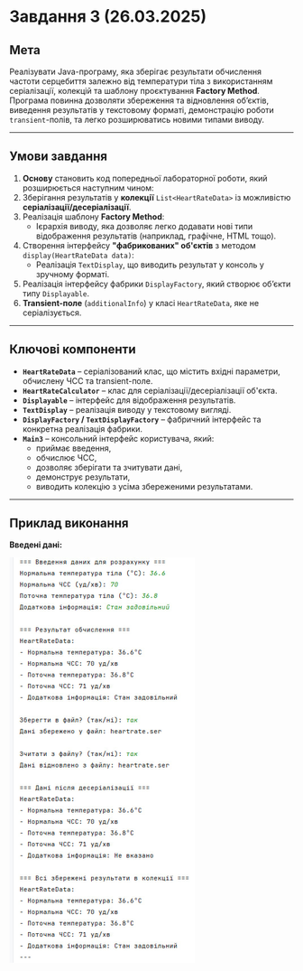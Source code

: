 # Завдання 3 (26.03.2025)

## Мета

Реалізувати Java-програму, яка зберігає результати обчислення частоти серцебиття залежно від температури тіла з використанням серіалізації, колекцій та шаблону проєктування **Factory Method**. Програма повинна дозволяти збереження та відновлення об’єктів, виведення результатів у текстовому форматі, демонстрацію роботи `transient`-полів, та легко розширюватись новими типами виводу.

---

## Умови завдання

1. **Основу** становить код попередньої лабораторної роботи, який розширюється наступним чином:
2. Зберігання результатів у **колекції** `List<HeartRateData>` із можливістю **серіалізації/десеріалізації**.
3. Реалізація шаблону **Factory Method**:
    - Ієрархія виводу, яка дозволяє легко додавати нові типи відображення результатів (наприклад, графічне, HTML тощо).
4. Створення інтерфейсу **"фабрикованих" об'єктів** з методом `display(HeartRateData data)`:
    - Реалізація `TextDisplay`, що виводить результат у консоль у зручному форматі.
5. Реалізація інтерфейсу фабрики `DisplayFactory`, який створює об’єкти типу `Displayable`.
6. **Transient-поле** (`additionalInfo`) у класі `HeartRateData`, яке не серіалізується.
---

## Ключові компоненти

- **`HeartRateData`** – серіалізований клас, що містить вхідні параметри, обчислену ЧСС та transient-поле.
- **`HeartRateCalculator`** – клас для серіалізації/десеріалізації об'єкта.
- **`Displayable`** – інтерфейс для відображення результатів.
- **`TextDisplay`** – реалізація виводу у текстовому вигляді.
- **`DisplayFactory` / `TextDisplayFactory`** – фабричний інтерфейс та конкретна реалізація фабрики.
- **`Main3`** – консольний інтерфейс користувача, який:
    - приймає введення,
    - обчислює ЧСС,
    - дозволяє зберігати та зчитувати дані,
    - демонструє результати,
    - виводить колекцію з усіма збереженими результатами.

---

## Приклад виконання

**Введені дані:**

![3.jpg](3.jpg)
